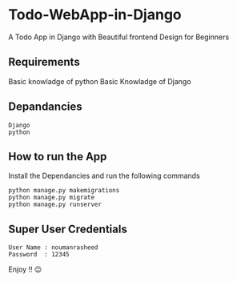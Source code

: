 # Todo-WebApp-in-Django
A Todo App in Django with Beautiful frontend Design for Beginners

## Requirements 
Basic knowladge of python
Basic Knowladge of Django

## Depandancies
```
Django
python
```

## How to run the App

Install the Dependancies and run the following commands

```
python manage.py makemigrations
python manage.py migrate
python manage.py runserver
```

## Super User Credentials
```
User Name : noumanrasheed
Password  : 12345
```

Enjoy !! 😉
